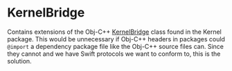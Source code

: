 # KernelBridge

Contains extensions of the Obj-C++ [KernelBridge](Packages/Sources/Kernel/Kernel.h) class found in the Kernel 
package. This would be unnecessary if Obj-C++ headers in packages could `@import` a dependency package file like the 
Obj-C++ source files can. Since they cannot and we have Swift protocols we want to conform to, this is the solution.
